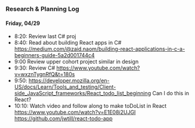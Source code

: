 ### Research & Planning Log
#### Friday, 04/29
* 8:20: Review last C# proj
* 8:40: Read about building React apps in C# https://medium.com/@zaid.naom/building-react-applications-in-c-a-beginners-guide-5a2d001744c4
* 9:00 Review upper cohort project similar in design
* 9:30: Review C# https://www.youtube.com/watch?v=wxznTygnRfQ&t=180s
* 9:50: https://developer.mozilla.org/en-US/docs/Learn/Tools_and_testing/Client-side_JavaScript_frameworks/React_todo_list_beginning Can I do this in React? 
* 10:10: Watch video and follow along to make toDoList in React https://www.youtube.com/watch?v=E1E08i2UJGI https://github.com/jwtill/react-todo-app